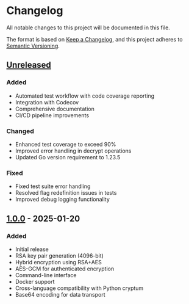# Changelog

All notable changes to this project will be documented in this file.

The format is based on [Keep a Changelog](https://keepachangelog.com/en/1.0.0/),
and this project adheres to [Semantic Versioning](https://semver.org/spec/v2.0.0.html).

## [Unreleased]

### Added
- Automated test workflow with code coverage reporting
- Integration with Codecov
- Comprehensive documentation
- CI/CD pipeline improvements

### Changed
- Enhanced test coverage to exceed 90%
- Improved error handling in decrypt operations
- Updated Go version requirement to 1.23.5

### Fixed
- Fixed test suite error handling
- Resolved flag redefinition issues in tests
- Improved debug logging functionality

## [1.0.0] - 2025-01-20

### Added
- Initial release
- RSA key pair generation (4096-bit)
- Hybrid encryption using RSA+AES
- AES-GCM for authenticated encryption
- Command-line interface
- Docker support
- Cross-language compatibility with Python cryptum
- Base64 encoding for data transport

[Unreleased]: https://github.com/threatflux/cryptum-go/compare/v1.0.0...HEAD
[1.0.0]: https://github.com/threatflux/cryptum-go/releases/tag/v1.0.0